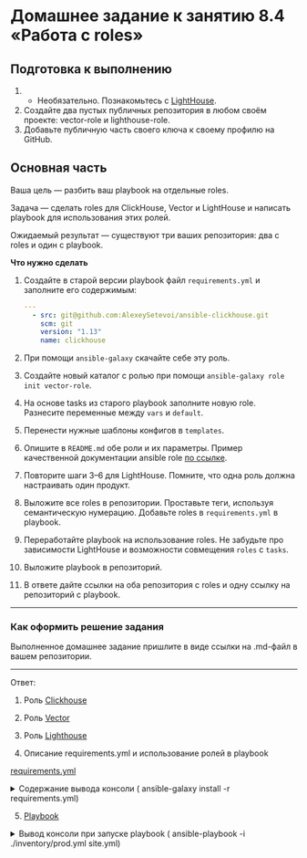 # Домашнее задание к занятию 8.4 «Работа с roles»

## Подготовка к выполнению

1. * Необязательно. Познакомьтесь с [LightHouse](https://youtu.be/ymlrNlaHzIY?t=929).
2. Создайте два пустых публичных репозитория в любом своём проекте: vector-role и lighthouse-role.
3. Добавьте публичную часть своего ключа к своему профилю на GitHub.

## Основная часть

Ваша цель — разбить ваш playbook на отдельные roles. 

Задача — сделать roles для ClickHouse, Vector и LightHouse и написать playbook для использования этих ролей. 

Ожидаемый результат — существуют три ваших репозитория: два с roles и один с playbook.

**Что нужно сделать**

1. Создайте в старой версии playbook файл `requirements.yml` и заполните его содержимым:

   ```yaml
   ---
     - src: git@github.com:AlexeySetevoi/ansible-clickhouse.git
       scm: git
       version: "1.13"
       name: clickhouse 
   ```

2. При помощи `ansible-galaxy` скачайте себе эту роль.
3. Создайте новый каталог с ролью при помощи `ansible-galaxy role init vector-role`.
4. На основе tasks из старого playbook заполните новую role. Разнесите переменные между `vars` и `default`. 
5. Перенести нужные шаблоны конфигов в `templates`.
6. Опишите в `README.md` обе роли и их параметры. Пример качественной документации ansible role [по ссылке](https://github.com/cloudalchemy/ansible-prometheus).
7. Повторите шаги 3–6 для LightHouse. Помните, что одна роль должна настраивать один продукт.
8. Выложите все roles в репозитории. Проставьте теги, используя семантическую нумерацию. Добавьте roles в `requirements.yml` в playbook.
9. Переработайте playbook на использование roles. Не забудьте про зависимости LightHouse и возможности совмещения `roles` с `tasks`.
10. Выложите playbook в репозиторий.
11. В ответе дайте ссылки на оба репозитория с roles и одну ссылку на репозиторий с playbook.

---

### Как оформить решение задания

Выполненное домашнее задание пришлите в виде ссылки на .md-файл в вашем репозитории.

---

Ответ:

1) Роль [Clickhouse](https://github.com/Alexandr-Vedernikov/clickhouse-role.git)

2) Роль [Vector](https://github.com/Alexandr-Vedernikov/vector-role.git)

3) Роль [Lighthouse](https://github.com/Alexandr-Vedernikov/lighthouse-role.git)

4) Описание requirements.yml и использование ролей в playbook

[requirements.yml](playbook%2Frequirements.yml)

<details><summary> Содержание вывода консоли ( ansible-galaxy install -r requirements.yml) </summary>

````
home@pc:~/DevOps обучение/practice/Раздел_8/Practice_8.4/playbook$ ansible-galaxy install -r requirements.yml
Starting galaxy role install process
- extracting clickhouse-role to /home/home/.ansible/roles/clickhouse-role
- clickhouse-role (main) was installed successfully
- extracting lighthouse-role to /home/home/.ansible/roles/lighthouse-role
- lighthouse-role was installed successfully
- extracting vector-role to /home/home/.ansible/roles/vector-role
- vector-role was installed successfully
````
</details>


5) [Playbook](playbook%2Fsite.yml)

<details><summary> Вывод консоли при запуске playbook ( ansible-playbook -i ./inventory/prod.yml site.yml) </summary>

````
home@pc:~/DevOps обучение/practice/Раздел_8/Practice_8.4/playbook$ ansible-playbook -i ./inventory/prod.yml site.yml

PLAY [Install ClickHouse] ***********************************************************************************************************************************************************************

TASK [Gathering Facts] **************************************************************************************************************************************************************************
ok: [clickhouse-0]

TASK [Install ClickHouse] ***********************************************************************************************************************************************************************

TASK [clickhouse-role : Get clickhouse distrib (rpm noarch package)] ****************************************************************************************************************************
changed: [clickhouse-0] => (item=clickhouse-common-static)
changed: [clickhouse-0] => (item=clickhouse-server)
changed: [clickhouse-0] => (item=clickhouse-client)

TASK [clickhouse-role : Install clickhouse packages] ********************************************************************************************************************************************
changed: [clickhouse-0]

TASK [clickhouse-role : Flush handlers] *********************************************************************************************************************************************************

RUNNING HANDLER [clickhouse-role : Start clickhouse service] ************************************************************************************************************************************
changed: [clickhouse-0]

TASK [clickhouse-role : Flush handlers] *********************************************************************************************************************************************************

TASK [clickhouse-role : Create database] ********************************************************************************************************************************************************
changed: [clickhouse-0]

PLAY [Install Vector] ***************************************************************************************************************************************************************************

TASK [Gathering Facts] **************************************************************************************************************************************************************************
ok: [vector-0]

TASK [Install Vector] ***************************************************************************************************************************************************************************

TASK [vector-role : Add clickhouse addresses to /etc/hosts] *************************************************************************************************************************************
changed: [vector-0] => (item=clickhouse-0)

TASK [vector-role : Get vector distrib] *********************************************************************************************************************************************************
changed: [vector-0]

TASK [vector-role : Install vector package] *****************************************************************************************************************************************************
changed: [vector-0]

TASK [vector-role : Create vector config] *******************************************************************************************************************************************************
changed: [vector-0]

RUNNING HANDLER [vector-role : Start Vector service] ********************************************************************************************************************************************
changed: [vector-0]

PLAY [Install Lighthouse] ***********************************************************************************************************************************************************************

TASK [Gathering Facts] **************************************************************************************************************************************************************************
ok: [lighthouse-0]

TASK [Install Lighthouse] ***********************************************************************************************************************************************************************

TASK [lighthouse-role : Add clickhouse addresses to /etc/hosts] *********************************************************************************************************************************
changed: [lighthouse-0] => (item=clickhouse-0)

TASK [lighthouse-role : Install epel-release package] *******************************************************************************************************************************************
changed: [lighthouse-0]

TASK [lighthouse-role : Update repositories] ****************************************************************************************************************************************************
changed: [lighthouse-0]

TASK [lighthouse-role : Install Nginx and Unzip] ************************************************************************************************************************************************
changed: [lighthouse-0]

TASK [lighthouse-role : Get lighthouse distrib] *************************************************************************************************************************************************
changed: [lighthouse-0]

TASK [lighthouse-role : Create directory] *******************************************************************************************************************************************************
changed: [lighthouse-0]

TASK [lighthouse-role : Unpack lighthouse archive] **********************************************************************************************************************************************
changed: [lighthouse-0]

TASK [lighthouse-role : NGINX | Create file for lighthouse config] ******************************************************************************************************************************
changed: [lighthouse-0]

TASK [lighthouse-role : Lighthouse | Create lighthouse config] **********************************************************************************************************************************
changed: [lighthouse-0]

TASK [lighthouse-role : NGINX | Create general config] ******************************************************************************************************************************************
changed: [lighthouse-0]

RUNNING HANDLER [lighthouse-role : Start nginx service] *****************************************************************************************************************************************
changed: [lighthouse-0]

PLAY RECAP **************************************************************************************************************************************************************************************
clickhouse-0               : ok=5    changed=4    unreachable=0    failed=0    skipped=0    rescued=0    ignored=0   
lighthouse-0               : ok=12   changed=11   unreachable=0    failed=0    skipped=0    rescued=0    ignored=0   
vector-0                   : ok=6    changed=5    unreachable=0    failed=0    skipped=0    rescued=0    ignored=0   

````
</details>
